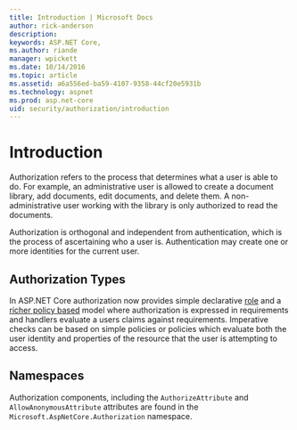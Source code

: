 ```yaml
---
title: Introduction | Microsoft Docs
author: rick-anderson
description: 
keywords: ASP.NET Core,
ms.author: riande
manager: wpickett
ms.date: 10/14/2016
ms.topic: article
ms.assetid: a6a556ed-ba59-4107-9358-44cf20e5931b
ms.technology: aspnet
ms.prod: asp.net-core
uid: security/authorization/introduction
---
```

# Introduction

<a name=security-authorization-introduction></a>

Authorization refers to the process that determines what a user is able to do. For example, an administrative user is allowed to create a document library, add documents, edit documents, and delete them. A non-administrative user working with the library is only authorized to read the documents.

Authorization is orthogonal and independent from authentication, which is the process of ascertaining who a user is. Authentication may create one or more identities for the current user.

## Authorization Types

In ASP.NET Core authorization now provides simple declarative [role](roles.md#security-authorization-role-based) and a [richer policy based](policies.md#security-authorization-policies-based) model where authorization is expressed in requirements and handlers evaluate a users claims against requirements. Imperative checks can be based on simple policies or policies which evaluate both the user identity and properties of the resource that the user is attempting to access.

## Namespaces

Authorization components, including the `AuthorizeAttribute` and `AllowAnonymousAttribute` attributes are found in the `Microsoft.AspNetCore.Authorization` namespace.
